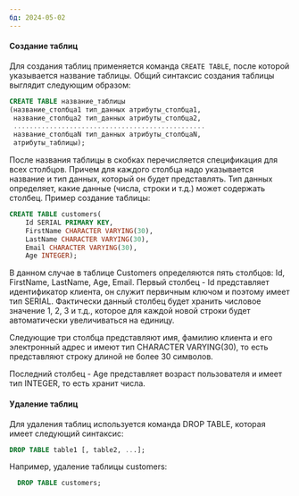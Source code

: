 ```yaml
---
бд: 2024-05-02
---
```

#### Создание таблиц
Для создания таблиц применяется команда `CREATE TABLE`, после которой указывается название таблицы. Общий синтаксис создания таблицы выглядит следующим образом:
```sql
CREATE TABLE название_таблицы
(название_столбца1 тип_данных атрибуты_столбца1,
 название_столбца2 тип_данных атрибуты_столбца2,
 ................................................
 название_столбцаN тип_данных атрибуты_столбцаN,
 атрибуты_таблицы);
```

После названия таблицы в скобках перечисляется спецификация для всех столбцов. Причем для каждого столбца надо указывается название и тип данных, который он будет представлять. Тип данных определяет, какие данные (числа, строки и т.д.) может содержать столбец. Пример создание таблицы: 
```sql
CREATE TABLE customers(
    Id SERIAL PRIMARY KEY,
    FirstName CHARACTER VARYING(30),
    LastName CHARACTER VARYING(30),
    Email CHARACTER VARYING(30),
    Age INTEGER);
```

В данном случае в таблице Customers определяются пять столбцов: Id, FirstName, LastName, Age, Email. Первый столбец - Id представляет идентификатор клиента, он служит первичным ключом и поэтому имеет тип SERIAL. Фактически данный столбец будет хранить числовое значение 1, 2, 3 и т.д., которое для каждой новой строки будет автоматически увеличиваться на единицу.

Следующие три столбца представляют имя, фамилию клиента и его электронный адрес и имеют тип CHARACTER VARYING(30), то есть представляют строку длиной не более 30 символов.

Последний столбец - Age представляет возраст пользователя и имеет тип INTEGER, то есть хранит числа.

#### Удаление таблиц

Для удаления таблиц используется команда DROP TABLE, которая имеет следующий синтаксис:
```sql
DROP TABLE table1 [, table2, ...];
```

Например, удаление таблицы customers:
```sql
  DROP TABLE customers;
```